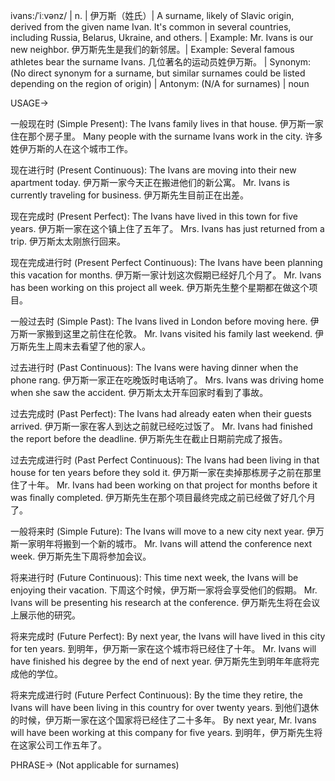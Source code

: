 ivans:/ˈiːvənz/ | n. | 伊万斯（姓氏）| A surname, likely of Slavic origin, derived from the given name Ivan.  It's common in several countries, including Russia, Belarus, Ukraine, and others. | Example: Mr. Ivans is our new neighbor. 伊万斯先生是我们的新邻居。| Example: Several famous athletes bear the surname Ivans.  几位著名的运动员姓伊万斯。 | Synonym: (No direct synonym for a surname, but similar surnames could be listed depending on the region of origin) | Antonym: (N/A for surnames) | noun


USAGE->

一般现在时 (Simple Present):
The Ivans family lives in that house. 伊万斯一家住在那个房子里。
Many people with the surname Ivans work in the city. 许多姓伊万斯的人在这个城市工作。

现在进行时 (Present Continuous):
The Ivans are moving into their new apartment today. 伊万斯一家今天正在搬进他们的新公寓。
Mr. Ivans is currently traveling for business. 伊万斯先生目前正在出差。

现在完成时 (Present Perfect):
The Ivans have lived in this town for five years. 伊万斯一家在这个镇上住了五年了。
Mrs. Ivans has just returned from a trip. 伊万斯太太刚旅行回来。

现在完成进行时 (Present Perfect Continuous):
The Ivans have been planning this vacation for months. 伊万斯一家计划这次假期已经好几个月了。
Mr. Ivans has been working on this project all week. 伊万斯先生整个星期都在做这个项目。

一般过去时 (Simple Past):
The Ivans lived in London before moving here. 伊万斯一家搬到这里之前住在伦敦。
Mr. Ivans visited his family last weekend. 伊万斯先生上周末去看望了他的家人。

过去进行时 (Past Continuous):
The Ivans were having dinner when the phone rang.  伊万斯一家正在吃晚饭时电话响了。
Mrs. Ivans was driving home when she saw the accident. 伊万斯太太开车回家时看到了事故。

过去完成时 (Past Perfect):
The Ivans had already eaten when their guests arrived. 伊万斯一家在客人到达之前就已经吃过饭了。
Mr. Ivans had finished the report before the deadline. 伊万斯先生在截止日期前完成了报告。

过去完成进行时 (Past Perfect Continuous):
The Ivans had been living in that house for ten years before they sold it. 伊万斯一家在卖掉那栋房子之前在那里住了十年。
Mr. Ivans had been working on that project for months before it was finally completed. 伊万斯先生在那个项目最终完成之前已经做了好几个月了。

一般将来时 (Simple Future):
The Ivans will move to a new city next year. 伊万斯一家明年将搬到一个新的城市。
Mr. Ivans will attend the conference next week. 伊万斯先生下周将参加会议。

将来进行时 (Future Continuous):
This time next week, the Ivans will be enjoying their vacation. 下周这个时候，伊万斯一家将会享受他们的假期。
Mr. Ivans will be presenting his research at the conference. 伊万斯先生将在会议上展示他的研究。

将来完成时 (Future Perfect):
By next year, the Ivans will have lived in this city for ten years. 到明年，伊万斯一家在这个城市将已经住了十年。
Mr. Ivans will have finished his degree by the end of next year.  伊万斯先生到明年年底将完成他的学位。

将来完成进行时 (Future Perfect Continuous):
By the time they retire, the Ivans will have been living in this country for over twenty years. 到他们退休的时候，伊万斯一家在这个国家将已经住了二十多年。
By next year, Mr. Ivans will have been working at this company for five years. 到明年，伊万斯先生将在这家公司工作五年了。


PHRASE-> (Not applicable for surnames)
